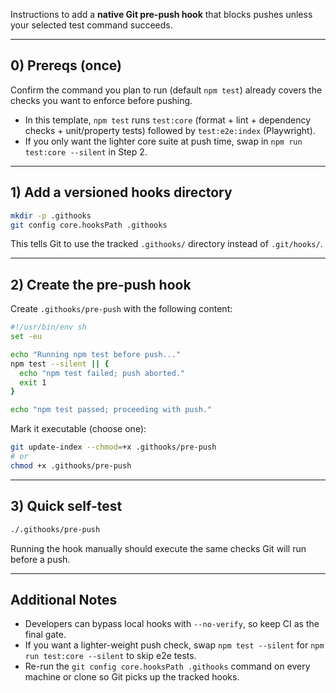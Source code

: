Instructions to add a **native Git pre-push hook** that blocks pushes unless your selected test command succeeds.

---

## 0) Prereqs (once)

Confirm the command you plan to run (default `npm test`) already covers the checks you want to enforce before pushing.

- In this template, `npm test` runs `test:core` (format + lint + dependency checks + unit/property tests) followed by `test:e2e:index` (Playwright).
- If you only want the lighter core suite at push time, swap in `npm run test:core --silent` in Step 2.

---

## 1) Add a versioned hooks directory

```bash
mkdir -p .githooks
git config core.hooksPath .githooks
```

This tells Git to use the tracked `.githooks/` directory instead of `.git/hooks/`.

---

## 2) Create the pre-push hook

Create `.githooks/pre-push` with the following content:

```bash
#!/usr/bin/env sh
set -eu

echo "Running npm test before push..."
npm test --silent || {
  echo "npm test failed; push aborted."
  exit 1
}

echo "npm test passed; proceeding with push."
```

Mark it executable (choose one):

```bash
git update-index --chmod=+x .githooks/pre-push
# or
chmod +x .githooks/pre-push
```

---

## 3) Quick self-test

```bash
./.githooks/pre-push
```

Running the hook manually should execute the same checks Git will run before a push.

---

## Additional Notes

- Developers can bypass local hooks with `--no-verify`, so keep CI as the final gate.
- If you want a lighter-weight push check, swap `npm test --silent` for `npm run test:core --silent` to skip e2e tests.
- Re-run the `git config core.hooksPath .githooks` command on every machine or clone so Git picks up the tracked hooks.

